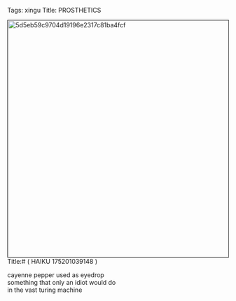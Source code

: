 Tags: xingu
Title: PROSTHETICS
  
<p><img src="https://objects.hbvu.su/blotpix/2013/01/03.jpeg" width=540 height=540 alt="5d5eb59c9704d19196e2317c81ba4fcf" border=1>
Title:# ( HAIKU 175201039148 )  
  
cayenne pepper used as eyedrop  
something that only an idiot would do  
in the vast turing machine  
